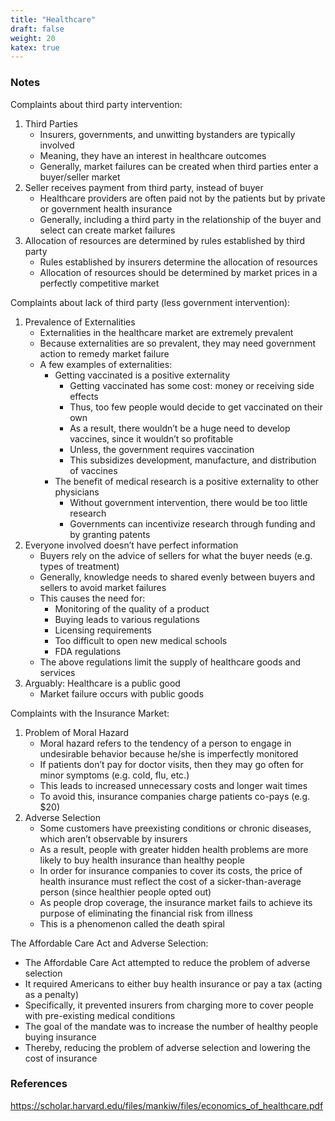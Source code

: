 ```yaml
---
title: "Healthcare"
draft: false
weight: 20
katex: true
---
```


### Notes
Complaints about third party intervention:
1. Third Parties
    - Insurers, governments, and unwitting bystanders are typically involved
    - Meaning, they have an interest in healthcare outcomes
    - Generally, market failures can be created when third parties enter a buyer/seller market
2. Seller receives payment from third party, instead of buyer
    - Healthcare providers are often paid not by the patients but by private or government health insurance
    - Generally, including a third party in the relationship of the buyer and select can create market failures
3. Allocation of resources are determined by rules established by third party
    - Rules established by insurers determine the allocation of resources
    - Allocation of resources should be determined by market prices in a perfectly competitive market

Complaints about lack of third party (less government intervention):
1. Prevalence of Externalities
    - Externalities in the healthcare market are extremely prevalent 
    - Because externalities are so prevalent, they may need government action to remedy market failure
    - A few examples of externalities:
        - Getting vaccinated is a positive externality
            - Getting vaccinated has some cost: money or receiving side effects
            - Thus, too few people would decide to get vaccinated on their own
            - As a result, there wouldn’t be a huge need to develop vaccines, since it wouldn’t so profitable
            - Unless, the government requires vaccination
            - This subsidizes development, manufacture, and distribution of vaccines
        - The benefit of medical research is a positive externality to other physicians
            - Without government intervention, there would be too little research
            - Governments can incentivize research through funding and by granting patents
2. Everyone involved doesn’t have perfect information
    - Buyers rely on the advice of sellers for what the buyer needs (e.g. types of treatment)
    - Generally, knowledge needs to shared evenly between buyers and sellers to avoid market failures
    - This causes the need for:
        - Monitoring of the quality of a product
        - Buying leads to various regulations
        - Licensing requirements
        - Too difficult to open new medical schools
        - FDA regulations
    - The above regulations limit the supply of healthcare goods and services
3. Arguably: Healthcare is a public good
    - Market failure occurs with public goods

Complaints with the Insurance Market:
1. Problem of Moral Hazard
    - Moral hazard refers to the tendency of a person to engage in undesirable behavior because he/she is imperfectly monitored
    - If patients don’t pay for doctor visits, then they may go often for minor symptoms (e.g. cold, flu, etc.)
    - This leads to increased unnecessary costs and longer wait times
    - To avoid this, insurance companies charge patients co-pays (e.g. $20)
2. Adverse Selection
    - Some customers have preexisting conditions or chronic diseases, which aren’t observable by insurers
    - As a result, people with greater hidden health problems are more likely to buy health insurance than healthy people
    - In order for insurance companies to cover its costs, the price of health insurance must reflect the cost of a sicker-than-average person (since healthier people opted out)
    - As people drop coverage, the insurance market fails to achieve its purpose of eliminating the financial risk from illness
    - This is a phenomenon called the death spiral

The Affordable Care Act and Adverse Selection:
- The Affordable Care Act attempted to reduce the problem of adverse selection
- It required Americans to either buy health insurance or pay a tax (acting as a penalty)
- Specifically, it prevented insurers from charging more to cover people with pre-existing medical conditions
- The goal of the mandate was to increase the number of healthy people buying insurance
- Thereby, reducing the problem of adverse selection and lowering the cost of insurance


### References
https://scholar.harvard.edu/files/mankiw/files/economics_of_healthcare.pdf